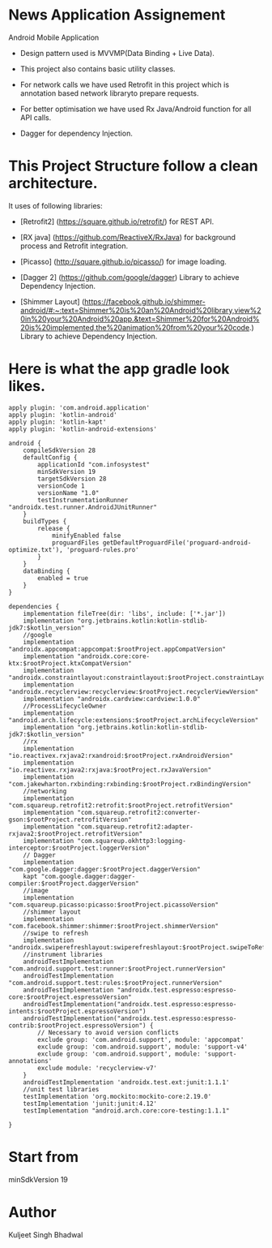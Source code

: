 # News Application Assignement

Android Mobile Application

* Design pattern used is MVVMP(Data Binding + Live Data). 

* This project also contains basic utility classes.

* For network calls we have used Retrofit in this project which is annotation based network libraryto prepare requests. 

* For better optimisation we have used Rx Java/Android function for all API calls.

* Dagger for dependency Injection.

# This Project Structure follow  a clean architecture.

It uses of following libraries:

* [Retrofit2] (https://square.github.io/retrofit/) for REST API.

* [RX java] (https://github.com/ReactiveX/RxJava) for background process and Retrofit integration.

* [Picasso] (http://square.github.io/picasso/) for image loading.

* [Dagger 2] (https://github.com/google/dagger) Library to achieve Dependency Injection.

* [Shimmer Layout] (https://facebook.github.io/shimmer-android/#:~:text=Shimmer%20is%20an%20Android%20library,view%20in%20your%20Android%20app.&text=Shimmer%20for%20Android%20is%20implemented,the%20animation%20from%20your%20code.) Library to achieve Dependency Injection.

# Here is what the app gradle look likes.
```
apply plugin: 'com.android.application'
apply plugin: 'kotlin-android'
apply plugin: 'kotlin-kapt'
apply plugin: 'kotlin-android-extensions'

android {
    compileSdkVersion 28
    defaultConfig {
        applicationId "com.infosystest"
        minSdkVersion 19
        targetSdkVersion 28
        versionCode 1
        versionName "1.0"
        testInstrumentationRunner "androidx.test.runner.AndroidJUnitRunner"
    }
    buildTypes {
        release {
            minifyEnabled false
            proguardFiles getDefaultProguardFile('proguard-android-optimize.txt'), 'proguard-rules.pro'
        }
    }
    dataBinding {
        enabled = true
    }
}

dependencies {
    implementation fileTree(dir: 'libs', include: ['*.jar'])
    implementation "org.jetbrains.kotlin:kotlin-stdlib-jdk7:$kotlin_version"
    //google
    implementation "androidx.appcompat:appcompat:$rootProject.appCompatVersion"
    implementation "androidx.core:core-ktx:$rootProject.ktxCompatVersion"
    implementation "androidx.constraintlayout:constraintlayout:$rootProject.constraintLayoutVersion"
    implementation "androidx.recyclerview:recyclerview:$rootProject.recyclerViewVersion"
    implementation "androidx.cardview:cardview:1.0.0"
    //ProcessLifecycleOwner
    implementation "android.arch.lifecycle:extensions:$rootProject.archLifecycleVersion"
    implementation "org.jetbrains.kotlin:kotlin-stdlib-jdk7:$kotlin_version"
    //rx
    implementation "io.reactivex.rxjava2:rxandroid:$rootProject.rxAndroidVersion"
    implementation "io.reactivex.rxjava2:rxjava:$rootProject.rxJavaVersion"
    implementation "com.jakewharton.rxbinding:rxbinding:$rootProject.rxBindingVersion"
    //networking
    implementation "com.squareup.retrofit2:retrofit:$rootProject.retrofitVersion"
    implementation "com.squareup.retrofit2:converter-gson:$rootProject.retrofitVersion"
    implementation "com.squareup.retrofit2:adapter-rxjava2:$rootProject.retrofitVersion"
    implementation "com.squareup.okhttp3:logging-interceptor:$rootProject.loggerVersion"
    // Dagger
    implementation "com.google.dagger:dagger:$rootProject.daggerVersion"
    kapt "com.google.dagger:dagger-compiler:$rootProject.daggerVersion"
    //image
    implementation "com.squareup.picasso:picasso:$rootProject.picassoVersion"
    //shimmer layout
    implementation "com.facebook.shimmer:shimmer:$rootProject.shimmerVersion"
    //swipe to refresh
    implementation "androidx.swiperefreshlayout:swiperefreshlayout:$rootProject.swipeToRefreshVersion"
    //instrument libraries
    androidTestImplementation "com.android.support.test:runner:$rootProject.runnerVersion"
    androidTestImplementation "com.android.support.test:rules:$rootProject.runnerVersion"
    androidTestImplementation "androidx.test.espresso:espresso-core:$rootProject.espressoVersion"
    androidTestImplementation("androidx.test.espresso:espresso-intents:$rootProject.espressoVersion")
    androidTestImplementation("androidx.test.espresso:espresso-contrib:$rootProject.espressoVersion") {
        // Necessary to avoid version conflicts
        exclude group: 'com.android.support', module: 'appcompat'
        exclude group: 'com.android.support', module: 'support-v4'
        exclude group: 'com.android.support', module: 'support-annotations'
        exclude module: 'recyclerview-v7'
    }
    androidTestImplementation 'androidx.test.ext:junit:1.1.1'
    //unit test libraries
    testImplementation 'org.mockito:mockito-core:2.19.0'
    testImplementation 'junit:junit:4.12'
    testImplementation "android.arch.core:core-testing:1.1.1"

}

```

# Start from

minSdkVersion 19

# Author

Kuljeet Singh Bhadwal
